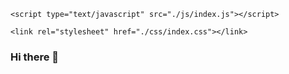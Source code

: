 ```
<script type="text/javascript" src="./js/index.js"></script>

<link rel="stylesheet" href="./css/index.css"></link>
```
### Hi there 👋

<!--
**Z-xiao-tian/Z-xiao-tian** is a ✨ _special_ ✨ repository because its `README.md` (this file) appears on your GitHub profile.

Here are some ideas to get you started:

- 🔭 I’m currently working on ...
- 🌱 I’m currently learning ...
- 👯 I’m looking to collaborate on ...
- 🤔 I’m looking for help with ...
- 💬 Ask me about ...
- 📫 How to reach me: ...
- 😄 Pronouns: ...
- ⚡ Fun fact: ...
-->
